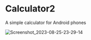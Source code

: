 # Calculator2
A simple calculator for Android phones

![Screenshot_2023-08-25-23-29-14](https://github.com/piku20/Calculator2/assets/51356394/f4f38b80-b8df-402e-9612-3d991a2d6f0b)
